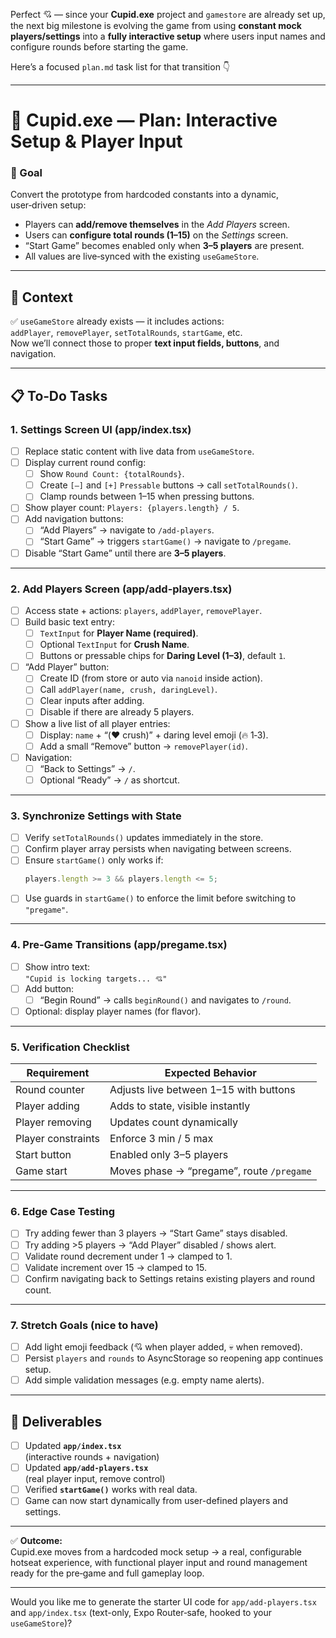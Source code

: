 Perfect 💘 — since your **Cupid.exe** project and `gamestore` are already set up, the next big milestone is evolving the game from using **constant mock players/settings** into a **fully interactive setup** where users input names and configure rounds before starting the game.

Here’s a focused `plan.md` task list for that transition 👇

---

# 🏹 Cupid.exe — Plan: Interactive Setup & Player Input

### 🎯 Goal

Convert the prototype from hardcoded constants into a dynamic, user‑driven setup:

- Players can **add/remove themselves** in the _Add Players_ screen.
- Users can **configure total rounds (1–15)** on the _Settings_ screen.
- “Start Game” becomes enabled only when **3–5 players** are present.
- All values are live‑synced with the existing `useGameStore`.

---

## 🧠 Context

✅ `useGameStore` already exists — it includes actions:  
`addPlayer`, `removePlayer`, `setTotalRounds`, `startGame`, etc.  
Now we’ll connect those to proper **text input fields, buttons**, and navigation.

---

## 📋 To‑Do Tasks

### 1. **Settings Screen UI (app/index.tsx)**

- [ ] Replace static content with live data from `useGameStore`.
- [ ] Display current round config:
  - [ ] Show `Round Count: {totalRounds}`.
  - [ ] Create `[–]` and `[+]` `Pressable` buttons → call `setTotalRounds()`.
  - [ ] Clamp rounds between 1–15 when pressing buttons.
- [ ] Show player count: `Players: {players.length} / 5`.
- [ ] Add navigation buttons:
  - [ ] “Add Players” → navigate to `/add-players`.
  - [ ] “Start Game” → triggers `startGame()` → navigate to `/pregame`.
- [ ] Disable “Start Game” until there are **3–5 players**.

---

### 2. **Add Players Screen (app/add-players.tsx)**

- [ ] Access state + actions: `players`, `addPlayer`, `removePlayer`.
- [ ] Build basic text entry:
  - [ ] `TextInput` for **Player Name (required)**.
  - [ ] Optional `TextInput` for **Crush Name**.
  - [ ] Buttons or pressable chips for **Daring Level (1–3)**, default `1`.
- [ ] “Add Player” button:
  - [ ] Create ID (from store or auto via `nanoid` inside action).
  - [ ] Call `addPlayer(name, crush, daringLevel)`.
  - [ ] Clear inputs after adding.
  - [ ] Disable if there are already 5 players.
- [ ] Show a live list of all player entries:
  - [ ] Display: `name` + “(❤️ crush)” + daring level emoji (🔥 1‑3).
  - [ ] Add a small “Remove” button → `removePlayer(id)`.
- [ ] Navigation:
  - [ ] “Back to Settings” → `/`.
  - [ ] Optional “Ready” → `/` as shortcut.

---

### 3. **Synchronize Settings with State**

- [ ] Verify `setTotalRounds()` updates immediately in the store.
- [ ] Confirm player array persists when navigating between screens.
- [ ] Ensure `startGame()` only works if:
  ```ts
  players.length >= 3 && players.length <= 5;
  ```
- [ ] Use guards in `startGame()` to enforce the limit before switching to `"pregame"`.

---

### 4. **Pre‑Game Transitions (app/pregame.tsx)**

- [ ] Show intro text:  
      `"Cupid is locking targets... 💘"`
- [ ] Add button:
  - [ ] “Begin Round” → calls `beginRound()` and navigates to `/round`.
- [ ] Optional: display player names (for flavor).

---

### 5. **Verification Checklist**

| Requirement        | Expected Behavior                         |
| ------------------ | ----------------------------------------- |
| Round counter      | Adjusts live between 1–15 with buttons    |
| Player adding      | Adds to state, visible instantly          |
| Player removing    | Updates count dynamically                 |
| Player constraints | Enforce 3 min / 5 max                     |
| Start button       | Enabled only 3–5 players                  |
| Game start         | Moves phase → “pregame”, route `/pregame` |

---

### 6. **Edge Case Testing**

- [ ] Try adding fewer than 3 players → “Start Game” stays disabled.
- [ ] Try adding >5 players → “Add Player” disabled / shows alert.
- [ ] Validate round decrement under 1 → clamped to 1.
- [ ] Validate increment over 15 → clamped to 15.
- [ ] Confirm navigating back to Settings retains existing players and round count.

---

### 7. **Stretch Goals (nice to have)**

- [ ] Add light emoji feedback (💘 when player added, 💀 when removed).
- [ ] Persist `players` and `rounds` to AsyncStorage so reopening app continues setup.
- [ ] Add simple validation messages (e.g. empty name alerts).

---

## 🧩 Deliverables

- [ ] Updated **`app/index.tsx`**  
      (interactive rounds + navigation)
- [ ] Updated **`app/add-players.tsx`**  
      (real player input, remove control)
- [ ] Verified **`startGame()`** works with real data.
- [ ] Game can now start dynamically from user-defined players and settings.

---

✅ **Outcome:**  
Cupid.exe moves from a hardcoded mock setup → a real, configurable hotseat experience, with functional player input and round management ready for the pre‑game and full gameplay loop.

---

Would you like me to generate the starter UI code for `app/add-players.tsx` and `app/index.tsx` (text-only, Expo Router‑safe, hooked to your `useGameStore`)?

